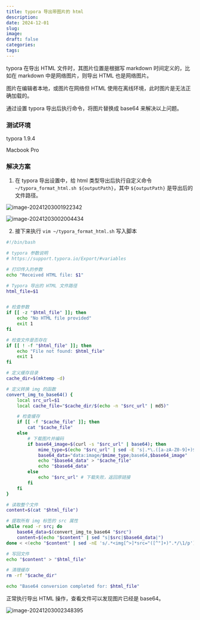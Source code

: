 ```yaml
---
title: typora 导出带图片的 html 
description: 
date: 2024-12-01
slug: 
image: 
draft: false
categories:
tags:
---
```




typora 在导出 HTML 文件时，其图片位置是根据写 markdown 时间定义的，比如在 markdown 中是网络图片，则导出 HTML 也是网络图片。

图片在编辑者本地，或图片在网络但 HTML 使用在离线环境，此时图片是无法正确加载的。

通过设置 typora 导出后执行命令，将图片替换成 base64 来解决以上问题。

### 测试环境

typora 1.9.4 

Macbook Pro

### 解决方案

1. 在 typora 导出设置中，给 html 类型导出后执行自定义命令 `~/typora_format_html.sh ${outputPath}`，其中 `${outputPath}` 是导出后的文件路径。

![image-20241203001922342](http://img.golang.space/img-1733156369791.png)

![image-20241203002004434](http://img.golang.space/img-1733156404593.png)

2. 接下来执行  `vim ~/typora_format_html.sh` 写入脚本

```bash
#!/bin/bash

# typora 参数说明
# https://support.typora.io/Export/#variables

# 打印传入的参数
echo "Received HTML file: $1"

# Typora 导出的 HTML 文件路径
html_file=$1


# 检查参数
if [[ -z "$html_file" ]]; then
    echo "No HTML file provided"
    exit 1
fi

# 检查文件是否存在
if [[ ! -f "$html_file" ]]; then
    echo "File not found: $html_file"
    exit 1
fi

# 定义缓存目录
cache_dir=$(mktemp -d)

# 定义转换 img 的函数
convert_img_to_base64() {
    local src_url=$1
    local cache_file="$cache_dir/$(echo -n "$src_url" | md5)"

    # 检查缓存
    if [[ -f "$cache_file" ]]; then
        cat "$cache_file"
    else
        # 下载图片并编码
        if base64_image=$(curl -s "$src_url" | base64); then
            mime_type=$(echo "$src_url" | sed -E 's|.*\.([a-zA-Z0-9]+)$|\1|' | tr '[:upper:]' '[:lower:]')
            base64_data="data:image/$mime_type;base64,$base64_image"
            echo "$base64_data" > "$cache_file"
            echo "$base64_data"
        else
            echo "$src_url" # 下载失败，返回原链接
        fi
    fi
}

# 读取整个文件
content=$(cat "$html_file")

# 提取所有 img 标签的 src 属性
while read -r src; do
    base64_data=$(convert_img_to_base64 "$src")
    content=$(echo "$content" | sed "s|$src|$base64_data|")
done < <(echo "$content" | sed -nE 's/.*<img[^>]*src="([^"]+)".*/\1/p')

# 写回文件
echo "$content" > "$html_file"

# 清理缓存
rm -rf "$cache_dir"

echo "Base64 conversion completed for: $html_file"
```

正常执行导出 HTML 操作，查看文件可以发现图片已经是 base64。

![image-20241203002348395](http://img.golang.space/img-1733156628540.png)